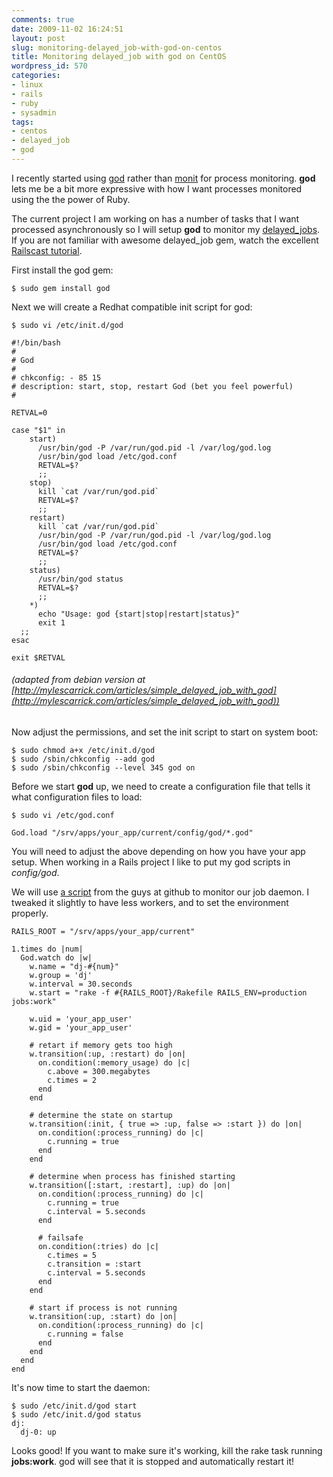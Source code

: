 ```yaml
---
comments: true
date: 2009-11-02 16:24:51
layout: post
slug: monitoring-delayed_job-with-god-on-centos
title: Monitoring delayed_job with god on CentOS
wordpress_id: 570
categories:
- linux
- rails
- ruby
- sysadmin
tags:
- centos
- delayed_job
- god
---
```


I recently started using [god](http://god.rubyforge.org/) rather than [monit](http://mmonit.com/monit/) for process monitoring. **god** lets me be a bit more expressive with how I want processes monitored using the the power of Ruby.

The current project I am working on has a number of tasks that I want processed asynchronously so I will setup **god** to monitor my [delayed_jobs](http://github.com/collectiveidea/delayed_job). If you are not familiar with awesome delayed_job gem, watch the excellent [Railscast tutorial](http://railscasts.com/episodes/171-delayed-job).

First install the god gem:


    
    
    $ sudo gem install god
    



Next we will create a Redhat compatible init script for god:


    
    
    $ sudo vi /etc/init.d/god
    
    #!/bin/bash
    #
    # God
    #
    # chkconfig: - 85 15
    # description: start, stop, restart God (bet you feel powerful)
    #
    
    RETVAL=0
    
    case "$1" in
        start)
          /usr/bin/god -P /var/run/god.pid -l /var/log/god.log
          /usr/bin/god load /etc/god.conf
          RETVAL=$?
          ;;
        stop)
          kill `cat /var/run/god.pid`
          RETVAL=$?
          ;;
        restart)
          kill `cat /var/run/god.pid`
          /usr/bin/god -P /var/run/god.pid -l /var/log/god.log
          /usr/bin/god load /etc/god.conf
          RETVAL=$?
          ;;
        status)      
          /usr/bin/god status
          RETVAL=$?
          ;;
        *)
          echo "Usage: god {start|stop|restart|status}"
          exit 1
      ;;
    esac
    
    exit $RETVAL
    




###### (adapted from debian version at [http://mylescarrick.com/articles/simple_delayed_job_with_god](http://mylescarrick.com/articles/simple_delayed_job_with_god))



Now adjust the permissions, and set the init script to start on system boot:


    
    
    $ sudo chmod a+x /etc/init.d/god
    $ sudo /sbin/chkconfig --add god
    $ sudo /sbin/chkconfig --level 345 god on
    



Before we start **god** up, we need to create a configuration file that tells it what configuration files to load:


    
    
    $ sudo vi /etc/god.conf
    
    God.load "/srv/apps/your_app/current/config/god/*.god"
    



You will need to adjust the above depending on how you have your app setup. When working in a Rails project I like to put my god scripts in _config/god_.

We will use [a script](http://github.com/blog/229-dj-god) from the guys at github to monitor our job daemon. I tweaked it slightly to have less workers, and to set the environment properly.


    
    
    RAILS_ROOT = "/srv/apps/your_app/current"
     
    1.times do |num|
      God.watch do |w|
        w.name = "dj-#{num}"
        w.group = 'dj'
        w.interval = 30.seconds
        w.start = "rake -f #{RAILS_ROOT}/Rakefile RAILS_ENV=production jobs:work"
     
        w.uid = 'your_app_user'
        w.gid = 'your_app_user'
     
        # retart if memory gets too high
        w.transition(:up, :restart) do |on|
          on.condition(:memory_usage) do |c|
            c.above = 300.megabytes
            c.times = 2
          end
        end
     
        # determine the state on startup
        w.transition(:init, { true => :up, false => :start }) do |on|
          on.condition(:process_running) do |c|
            c.running = true
          end
        end
      
        # determine when process has finished starting
        w.transition([:start, :restart], :up) do |on|
          on.condition(:process_running) do |c|
            c.running = true
            c.interval = 5.seconds
          end
        
          # failsafe
          on.condition(:tries) do |c|
            c.times = 5
            c.transition = :start
            c.interval = 5.seconds
          end
        end
      
        # start if process is not running
        w.transition(:up, :start) do |on|
          on.condition(:process_running) do |c|
            c.running = false
          end
        end
      end
    end
    



It's now time to start the daemon:


    
    
    $ sudo /etc/init.d/god start
    $ sudo /etc/init.d/god status
    dj:
      dj-0: up
    



Looks good! If you want to make sure it's working, kill the rake task running **jobs:work**. god will see that it is stopped and automatically restart it!
